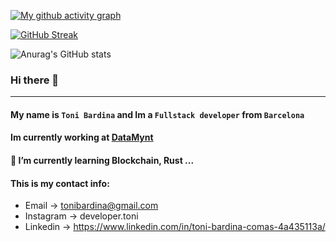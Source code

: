 [![My github activity graph](https://activity-graph.herokuapp.com/graph?username=tonibardina&theme=react-dark)](https://github.com/ashutosh00710/github-readme-activity-graph)

[![GitHub Streak](https://github-readme-streak-stats.herokuapp.com/?user=tonibardina&theme=black-ice)](https://git.io/streak-stats)

![Anurag's GitHub stats](https://github-readme-stats.vercel.app/api?username=tonibardina&count_private=true&show_icons=true&theme=tokyonight)

### Hi there 👋
---

#### My name is `Toni Bardina` and Im a `Fullstack developer` from `Barcelona`

#### Im currently working at [DataMynt](https://datamynt.com)

#### 🌱 I’m currently learning Blockchain, Rust ...

#### This is my contact info:

* Email -> tonibardina@gmail.com 
* Instagram -> developer.toni 
* Linkedin -> https://www.linkedin.com/in/toni-bardina-comas-4a435113a/
